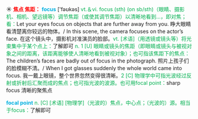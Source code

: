 ☀ <font color="red">**焦点 焦距：**</font>
<font color="sky blue">**focus**</font> ['fəʊkəs] 
<font color="#00b050">vt.＆vi. focus (sth) (on sb/sth)（眼睛、摄影机、相机、望远镜等）调节焦距（或使其调节焦距）以清晰地看到…，即对焦；看：</font>Let your eyes focus on objects that are further away from you. 睁大眼睛看清楚离你较远的物体。/ In this scene, the camera focuses on the actor’s face. 在这个镜头中，摄影机对准演员的脸部。<font color="#00b050">vt. [术语]（用透镜或镜头等）将光束集中于某个点上：</font>了解即可 <font color="#00b050">n. 1 [U] 眼睛或镜头的焦距（即眼睛或镜头与被视对象之间的距离，该距离能够使人清晰地看到被视对象）；也可指该焦距下的焦点：</font>The children’s faces are badly out of focus in the photograph. 照片上孩子们的脸模糊不清。/ When I got glasses suddenly the whole world came into focus. 我一戴上眼镜，整个世界忽然变得很清晰。<font color="#00b050">2 [C] 物理学中可指光波经过反射或折射后汇聚而成的焦点；也可指光波的波源。也可用focal point：</font>sharp focus 清晰的聚焦点
           
<font color="sky blue">**focal point**</font>
<font color="#00b050">n. [C] [术语] [物理学]（光波的）焦点，中心点；（光波的）源。相当于focus：</font>了解即可